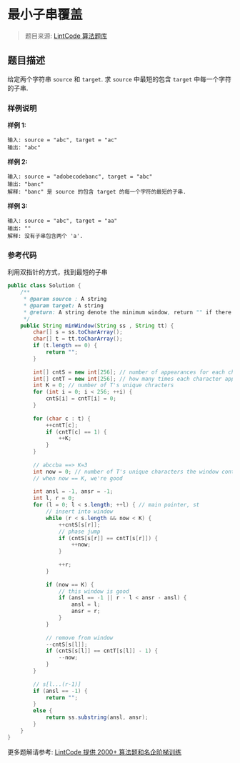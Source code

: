 # 最小子串覆盖
 > 题目来源: [LintCode 算法题库](https://www.lintcode.com/problem/minimum-window-substring/?utm_source=sc-github-wzz)
 ## 题目描述
 给定两个字符串 `source` 和 `target`. 求 `source` 中最短的包含 `target` 中每一个字符的子串.
 ### 样例说明
 **样例 1:**

```
输入: source = "abc", target = "ac"
输出: "abc"
```

**样例 2:**

```
输入: source = "adobecodebanc", target = "abc"
输出: "banc"
解释: "banc" 是 source 的包含 target 的每一个字符的最短的子串.
```

**样例 3:**

```
输入: source = "abc", target = "aa"
输出: ""
解释: 没有子串包含两个 'a'.
```
 ### 参考代码
 利用双指针的方式，找到最短的子串
```java
public class Solution {
    /**
     * @param source : A string
     * @param target: A string
     * @return: A string denote the minimum window, return "" if there is no such a string
     */
    public String minWindow(String ss , String tt) {
        char[] s = ss.toCharArray();
        char[] t = tt.toCharArray();
        if (t.length == 0) {
            return "";
        }
        
        int[] cntS = new int[256]; // number of appearances for each character in the window
        int[] cntT = new int[256]; // how many times each character appears in T
        int K = 0; // number of T's unique chracters
        for (int i = 0; i < 256; ++i) {
            cntS[i] = cntT[i] = 0;
        }
        
        for (char c : t) {
            ++cntT[c];
            if (cntT[c] == 1) {
                ++K;
            }
        }
        
        // abccba ==> K=3
        int now = 0; // number of T's unique characters the window contains
        // when now == K, we're good
        
        int ansl = -1, ansr = -1;
        int l, r = 0;
        for (l = 0; l < s.length; ++l) { // main pointer, st
            // insert into window
            while (r < s.length && now < K) {
                ++cntS[s[r]];
                // phase jump
                if (cntS[s[r]] == cntT[s[r]]) {
                    ++now;
                }
                
                ++r;
            }
            
            if (now == K) {
                // this window is good
                if (ansl == -1 || r - l < ansr - ansl) {
                    ansl = l;
                    ansr = r;
                }
            }
            
            // remove from window
            --cntS[s[l]];
            if (cntS[s[l]] == cntT[s[l]] - 1) {
                --now;
            }
        }
        
        // s[l...(r-1)]
        if (ansl == -1) {
            return "";
        }
        else {
            return ss.substring(ansl, ansr);
        }
    }
}
```
 更多题解请参考: [LintCode 提供 2000+ 算法题和名企阶梯训练](https://www.lintcode.com/problem/?utm_source=sc-github-wzz)